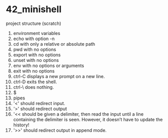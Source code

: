 # 42_minishell

project structure (scratch)
1. environment variables
2. echo with option -n
3. cd with only a relative or absolute path
4. pwd with no options
5. export with no options
6. unset with no options
7. env with no options or arguments
8. exit with no options
9. ctrl-C displays a new prompt on a new line.
10. ctrl-D exits the shell.
11. ctrl-\ does nothing.
12. $
13. pipes
14. '<' should redirect input.
15. '>' should redirect output
16. '<< should be given a delimiter, then read the input until a line containing the
    delimiter is seen. However, it doesn’t have to update the history!
17. '>>' should redirect output in append mode.
